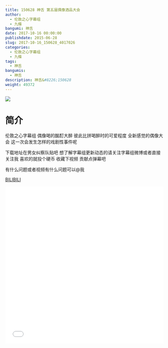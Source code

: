 ```yaml
---
title: 150628 神舌 第五届偶像酒品大会
author: 
  - 伦敦之心字幕组
  - 九條
bangumi: 神舌
date: 2017-10-16 00:00:00
publishdate: 2015-06-28
slug: 2017-10-16_150628_4017026
categories: 
  - 伦敦之心字幕组
  - 九條
tags: 
  - 神舌
bangumis: 
  - 神舌
description: 神舌&#8226;150628
weight: 49372
---
```


![](https://i.imgur.com/JeQIoHZ.jpg)

# 简介  
伦敦之心字幕组 偶像喝的酩酊大醉 彼此比拼喝醉时的可爱程度 全新感觉的偶像大会 这一次会发生怎样的戏剧性事件呢 


下载地址在男女纠察队贴吧 想了解字幕组更新动态的请关注字幕组微博或者直接关注我 喜欢的就投个硬币 收藏下视频 贡献点弹幕吧


有什么问题或者视频有什么问题可以@我

  [BILIBILI](https://www.bilibili.com/video/av4017026/)


  <iframe src="//www.bilibili.com/html/html5player.html?cid=6477327&aid=4017026" width="100%" height="500" frameborder="0" allowfullscreen="allowfullscreen"></iframe>
